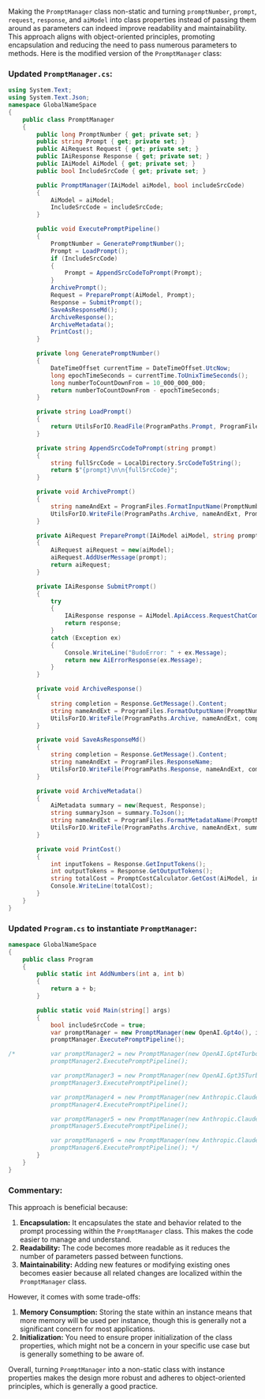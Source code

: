 Making the `PromptManager` class non-static and turning `promptNumber`, `prompt`, `request`, `response`, and `aiModel` into class properties instead of passing them around as parameters can indeed improve readability and maintainability. This approach aligns with object-oriented principles, promoting encapsulation and reducing the need to pass numerous parameters to methods. Here is the modified version of the `PromptManager` class:

### Updated `PromptManager.cs`:

```csharp
using System.Text;
using System.Text.Json;
namespace GlobalNameSpace
{
    public class PromptManager
    {
        public long PromptNumber { get; private set; }
        public string Prompt { get; private set; }
        public AiRequest Request { get; private set; }
        public IAiResponse Response { get; private set; }
        public IAiModel AiModel { get; private set; }
        public bool IncludeSrcCode { get; private set; }

        public PromptManager(IAiModel aiModel, bool includeSrcCode)
        {
            AiModel = aiModel;
            IncludeSrcCode = includeSrcCode;
        }

        public void ExecutePromptPipeline()
        {
            PromptNumber = GeneratePromptNumber();
            Prompt = LoadPrompt();
            if (IncludeSrcCode)
            {
                Prompt = AppendSrcCodeToPrompt(Prompt);
            }
            ArchivePrompt();
            Request = PreparePrompt(AiModel, Prompt);
            Response = SubmitPrompt();
            SaveAsResponseMd();
            ArchiveResponse();
            ArchiveMetadata();
            PrintCost();
        }

        private long GeneratePromptNumber()
        {
            DateTimeOffset currentTime = DateTimeOffset.UtcNow;
            long epochTimeSeconds = currentTime.ToUnixTimeSeconds();
            long numberToCountDownFrom = 10_000_000_000;
            return numberToCountDownFrom - epochTimeSeconds;
        }

        private string LoadPrompt()
        {
            return UtilsForIO.ReadFile(ProgramPaths.Prompt, ProgramFiles.Prompt);
        }

        private string AppendSrcCodeToPrompt(string prompt)
        {
            string fullSrcCode = LocalDirectory.SrcCodeToString();
            return $"{prompt}\n\n{fullSrcCode}";
        }

        private void ArchivePrompt()
        {
            string nameAndExt = ProgramFiles.FormatInputName(PromptNumber);
            UtilsForIO.WriteFile(ProgramPaths.Archive, nameAndExt, Prompt);
        }

        private AiRequest PreparePrompt(IAiModel aiModel, string prompt)
        {
            AiRequest aiRequest = new(aiModel);
            aiRequest.AddUserMessage(prompt);
            return aiRequest;
        }

        private IAiResponse SubmitPrompt()
        {
            try
            {
                IAiResponse response = AiModel.ApiAccess.RequestChatCompletion(Request);
                return response;
            }
            catch (Exception ex)
            {
                Console.WriteLine("BudoError: " + ex.Message);
                return new AiErrorResponse(ex.Message);
            }
        }

        private void ArchiveResponse()
        {
            string completion = Response.GetMessage().Content;
            string nameAndExt = ProgramFiles.FormatOutputName(PromptNumber);
            UtilsForIO.WriteFile(ProgramPaths.Archive, nameAndExt, completion);
        }

        private void SaveAsResponseMd()
        {
            string completion = Response.GetMessage().Content;
            string nameAndExt = ProgramFiles.ResponseName;
            UtilsForIO.WriteFile(ProgramPaths.Response, nameAndExt, completion);
        }

        private void ArchiveMetadata()
        {
            AiMetadata summary = new(Request, Response);
            string summaryJson = summary.ToJson();
            string nameAndExt = ProgramFiles.FormatMetadataName(PromptNumber);
            UtilsForIO.WriteFile(ProgramPaths.Archive, nameAndExt, summaryJson);
        }

        private void PrintCost()
        {
            int inputTokens = Response.GetInputTokens();
            int outputTokens = Response.GetOutputTokens();
            string totalCost = PromptCostCalculator.GetCost(AiModel, inputTokens, outputTokens);
            Console.WriteLine(totalCost);
        }
    }
}
```

### Updated `Program.cs` to instantiate `PromptManager`:

```csharp
namespace GlobalNameSpace
{
    public class Program
    {
        public static int AddNumbers(int a, int b)
        {
            return a + b;
        }

        public static void Main(string[] args)
        {
            bool includeSrcCode = true;
            var promptManager = new PromptManager(new OpenAI.Gpt4o(), includeSrcCode);
            promptManager.ExecutePromptPipeline();

/*          var promptManager2 = new PromptManager(new OpenAI.Gpt4Turbo(), includeSrcCode);
            promptManager2.ExecutePromptPipeline();

            var promptManager3 = new PromptManager(new OpenAI.Gpt35Turbo(), includeSrcCode);
            promptManager3.ExecutePromptPipeline();

            var promptManager4 = new PromptManager(new Anthropic.Claude3Haiku(), includeSrcCode);
            promptManager4.ExecutePromptPipeline();

            var promptManager5 = new PromptManager(new Anthropic.Claude3Sonnet(), includeSrcCode);
            promptManager5.ExecutePromptPipeline();

            var promptManager6 = new PromptManager(new Anthropic.Claude3Opus(), includeSrcCode);
            promptManager6.ExecutePromptPipeline(); */
        }
    }
}
```

### Commentary:
This approach is beneficial because:
1. **Encapsulation:** It encapsulates the state and behavior related to the prompt processing within the `PromptManager` class. This makes the code easier to manage and understand.
2. **Readability:** The code becomes more readable as it reduces the number of parameters passed between functions.
3. **Maintainability:** Adding new features or modifying existing ones becomes easier because all related changes are localized within the `PromptManager` class.

However, it comes with some trade-offs:
1. **Memory Consumption:** Storing the state within an instance means that more memory will be used per instance, though this is generally not a significant concern for most applications.
2. **Initialization:** You need to ensure proper initialization of the class properties, which might not be a concern in your specific use case but is generally something to be aware of.

Overall, turning `PromptManager` into a non-static class with instance properties makes the design more robust and adheres to object-oriented principles, which is generally a good practice.